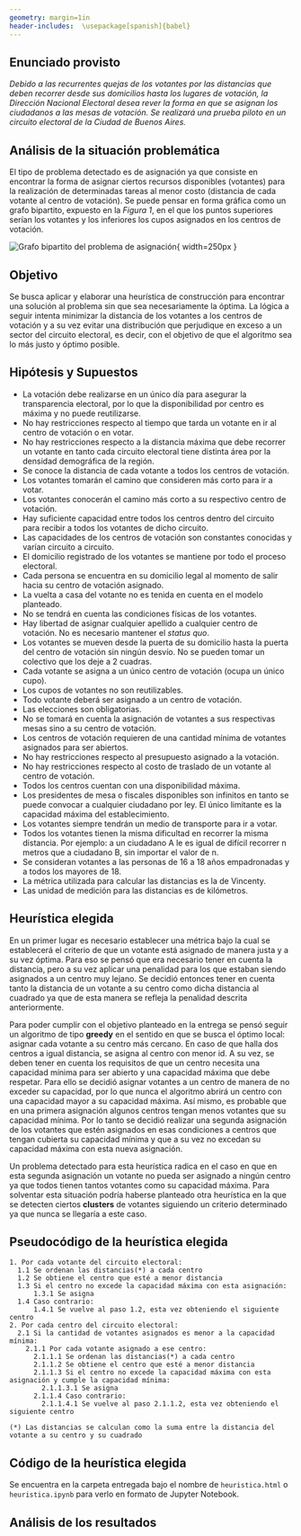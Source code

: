 ```yaml
---
geometry: margin=1in
header-includes:  \usepackage[spanish]{babel}
---
```


## Enunciado provisto

_Debido a las recurrentes quejas de los votantes por las distancias que deben recorrer desde sus domicilios hasta los lugares de votación, la Dirección Nacional Electoral desea rever la forma en que se asignan los ciudadanos a las mesas de votación. Se realizará una prueba piloto en un circuito electoral de la Ciudad de Buenos Aires._

## Análisis de la situación problemática

El tipo de problema detectado es de asignación ya que consiste en encontrar la forma de asignar ciertos recursos disponibles (votantes) para la realización de determinadas tareas al menor costo (distancia de cada votante al centro de votación). Se puede pensar en forma gráfica como un grafo bipartito, expuesto en la _Figura 1_, en el que los puntos superiores serían los votantes y los inferiores los cupos asignados en los centros de votación.

![Grafo bipartito del problema de asignación](grafo.png){ width=250px }

## Objetivo

Se busca aplicar y elaborar una heurística de construcción para encontrar una solución al problema sin que sea necesariamente la óptima. La lógica a seguir intenta minimizar la distancia de los votantes a los centros de votación y a su vez evitar una distribución que perjudique en exceso a un sector del circuito electoral, es decir, con el objetivo de que el algoritmo sea lo más justo y óptimo posible.

## Hipótesis y Supuestos

- La votación debe realizarse en un único día para asegurar la transparencia electoral, por lo que la disponibilidad por centro es máxima y no puede reutilizarse.
- No hay restricciones respecto al tiempo que tarda un votante en ir al centro de votación o en votar.
- No hay restricciones respecto a la distancia máxima que debe recorrer un votante en tanto cada circuito electoral tiene distinta área por la densidad demográfica de la región. 
- Se conoce la distancia de cada votante a todos los centros de votación.
- Los votantes tomarán el camino que consideren más corto para ir a votar.
- Los votantes conocerán el camino más corto a su respectivo centro de votación.
- Hay suficiente capacidad entre todos los centros dentro del circuito para recibir a todos los votantes de dicho circuito.
- Las capacidades de los centros de votación son constantes conocidas y varían circuito a circuito.
- El domicilio registrado de los votantes se mantiene por todo el proceso electoral.
- Cada persona se encuentra en su domicilio legal al momento de salir hacia su centro de votación asignado.
- La vuelta a casa del votante no es tenida en cuenta en el modelo planteado.
- No se tendrá en cuenta las condiciones físicas de los votantes.
- Hay libertad de asignar cualquier apellido a cualquier centro de votación. No es necesario mantener el _status quo_.
- Los votantes se mueven desde la puerta de su domicilio hasta la puerta del centro de votación sin ningún desvío. No se pueden tomar un colectivo que los deje a 2 cuadras.
- Cada votante se asigna a un único centro de votación (ocupa un único cupo).
- Los cupos de votantes no son reutilizables.
- Todo votante deberá ser asignado a un centro de votación. 
- Las elecciones son obligatorias.
- No se tomará en cuenta la asignación de votantes a sus respectivas mesas sino a su centro de votación.
- Los centros de votación requieren de una cantidad mínima de votantes asignados para ser abiertos.
- No hay restricciones respecto al presupuesto asignado a la votación.
- No hay restricciones respecto al costo de traslado de un votante al centro de votación.
- Todos los centros cuentan con una disponibilidad máxima. 
- Los presidentes de mesa o fiscales disponibles son infinitos en tanto se puede convocar a cualquier ciudadano por ley. El único limitante es la capacidad máxima del establecimiento. 
- Los votantes siempre tendrán un medio de transporte para ir a votar.
- Todos los votantes tienen la misma dificultad en recorrer la misma distancia. Por ejemplo: a un ciudadano A le es igual de difícil recorrer n metros que a ciudadano B, sin importar el valor de n.
- Se consideran votantes a las personas de 16 a 18 años empadronadas y a todos los mayores de 18.
- La métrica utilizada para calcular las distancias es la de Vincenty.
- Las unidad de medición para las distancias es de kilómetros. 

## Heurística elegida

En un primer lugar es necesario establecer una métrica bajo la cual se establecerá el criterio de que un votante está asignado de manera justa y a su vez óptima. Para eso se pensó que era necesario tener en cuenta la distancia, pero a su vez aplicar una penalidad para los que estaban siendo asignados a un centro muy lejano. Se decidió entonces tener en cuenta tanto la distancia de un votante a su centro como dicha distancia al cuadrado ya que de esta manera se refleja la penalidad descrita anteriormente.

Para poder cumplir con el objetivo planteado en la entrega se pensó seguir un algoritmo de tipo **greedy** en el sentido en que se busca el óptimo local: asignar cada votante a su centro más cercano. En caso de que halla dos centros a igual distancia, se asigna al centro con menor id. A su vez, se deben tener en cuenta los requisitos de que un centro necesita una capacidad mínima para ser abierto y una capacidad máxima que debe respetar. Para ello se decidió asignar votantes a un centro de manera de no exceder su capacidad, por lo que nunca el algoritmo abrirá un centro con una capacidad mayor a su capacidad máxima. Así mismo, es probable que en una primera asignación algunos centros tengan menos votantes que su capacidad mínima. Por lo tanto se decidió realizar una segunda asignación de los votantes que estén asignados en esas condiciones a centros que tengan cubierta su capacidad mínima y que a su vez no excedan su capacidad máxima con esta nueva asignación.

Un problema detectado para esta heurística radica en el caso en que en esta segunda asignación un votante no pueda ser asignado a ningún centro ya que todos tienen tantos votantes como su capacidad máxima. Para solventar esta situación podría haberse planteado otra heurística en la que se detecten ciertos **clusters** de votantes siguiendo un criterio determinado ya que nunca se llegaría a este caso.

## Pseudocódigo de la heurística elegida

```
1. Por cada votante del circuito electoral:
  1.1 Se ordenan las distancias(*) a cada centro
  1.2 Se obtiene el centro que esté a menor distancia
  1.3 Si el centro no excede la capacidad máxima con esta asignación:
      1.3.1 Se asigna
  1.4 Caso contrario:
      1.4.1 Se vuelve al paso 1.2, esta vez obteniendo el siguiente centro
2. Por cada centro del circuito electoral:
  2.1 Si la cantidad de votantes asignados es menor a la capacidad mínima:
    2.1.1 Por cada votante asignado a ese centro:
      2.1.1.1 Se ordenan las distancias(*) a cada centro
      2.1.1.2 Se obtiene el centro que esté a menor distancia
      2.1.1.3 Si el centro no excede la capacidad máxima con esta asignación y cumple la capacidad mínima:
        2.1.1.3.1 Se asigna
      2.1.1.4 Caso contrario:
        2.1.1.4.1 Se vuelve al paso 2.1.1.2, esta vez obteniendo el siguiente centro

(*) Las distancias se calculan como la suma entre la distancia del votante a su centro y su cuadrado
```

## Código de la heurística elegida

Se encuentra en la carpeta entregada bajo el nombre de `heuristica.html` o `heuristica.ipynb` para verlo en formato de Jupyter Notebook.

## Análisis de los resultados

